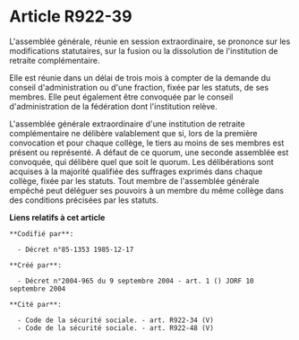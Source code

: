 # Article R922-39

L'assemblée générale, réunie en session extraordinaire, se prononce sur les modifications statutaires, sur la fusion ou la
dissolution de l'institution de retraite complémentaire.

Elle est réunie dans un délai de trois mois à compter de la demande du conseil d'administration ou d'une fraction, fixée par
les statuts, de ses membres. Elle peut également être convoquée par le conseil d'administration de la fédération dont
l'institution relève.

L'assemblée générale extraordinaire d'une institution de retraite complémentaire ne délibère valablement que si, lors de la
première convocation et pour chaque collège, le tiers au moins de ses membres est présent ou représenté. A défaut de ce
quorum, une seconde assemblée est convoquée, qui délibère quel que soit le quorum. Les délibérations sont acquises à la
majorité qualifiée des suffrages exprimés dans chaque collège, fixée par les statuts. Tout membre de l'assemblée générale
empêché peut déléguer ses pouvoirs à un membre du même collège dans des conditions précisées par les statuts.

**Liens relatifs à cet article**

	**Codifié par**:

	  - Décret n°85-1353 1985-12-17

	**Créé par**:

	  - Décret n°2004-965 du 9 septembre 2004 - art. 1 () JORF 10 septembre 2004

	**Cité par**:

	  - Code de la sécurité sociale. - art. R922-34 (V)
	  - Code de la sécurité sociale. - art. R922-48 (V)
